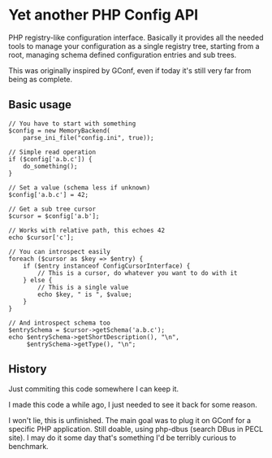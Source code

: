Yet another PHP Config API
==========================

PHP registry-like configuration interface. Basically it provides all the needed
tools to manage your configuration as a single registry tree, starting from a
root, managing schema defined configuration entries and sub trees.

This was originally inspired by GConf, even if today it's still very far from
being as complete.

Basic usage
-----------

    // You have to start with something
    $config = new MemoryBackend(
        parse_ini_file("config.ini", true));

    // Simple read operation
    if ($config['a.b.c']) {
        do_something();
    }

    // Set a value (schema less if unknown)
    $config['a.b.c'] = 42;

    // Get a sub tree cursor
    $cursor = $config['a.b'];

    // Works with relative path, this echoes 42
    echo $cursor['c'];

    // You can introspect easily
    foreach ($cursor as $key => $entry) {
        if ($entry instanceof ConfigCursorInterface) {
            // This is a cursor, do whatever you want to do with it
        } else {
            // This is a single value
            echo $key, " is ", $value;
        }
    }

    // And introspect schema too
    $entrySchema = $cursor->getSchema('a.b.c');
    echo $entrySchema->getShortDescription(), "\n",
         $entrySchema->getType(), "\n";

History
-------

Just commiting this code somewhere I can keep it.

I made this code a while ago, I just needed to see it back for some reason.

I won't lie, this is unfinished. The main goal was to plug it on GConf for a
specific PHP application. Still doable, using php-dbus (search DBus in PECL
site). I may do it some day that's something I'd be terribly curious to
benchmark.

